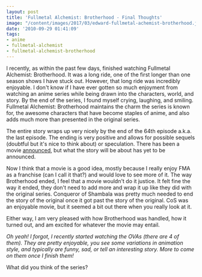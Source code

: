 ```yaml
---
layout: post
title: 'Fullmetal Alchemist: Brotherhood - Final Thoughts'
image: "/content/images/2017/03/edward-fullmetal-achemist-brotherhood.jpg"
date: '2010-09-29 01:41:09'
tags:
- anime
- fullmetal-alchemist
- fullmetal-alchemist-brotherhood
---
```


I recently, as within the past few days, finished watching Fullmetal Alchemist: Brotherhood. It was a long ride, one of the first longer than one season shows I have stuck out. However, that long ride was incredibly enjoyable. I don't know if I have ever gotten so much enjoyment from watching an anime series while being drawn into the characters, world, and story. By the end of the series, I found myself crying, laughing, and smiling. Fullmetal Alchemist: Brotherhood maintains the charm the series is known for, the awesome characters that have become staples of anime, and also adds much more than presented in the original series.

<!--more-->

The entire story wraps up very nicely by the end of the 64th episode a.k.a. the last episode. The ending is very positive and allows for possible sequels (doubtful but it's nice to think about) or speculation. There has been a movie <a href="http://www.animenewsnetwork.com/news/2010-07-04/fullmetal-alchemist/brotherhood-movie-green-lit">announced</a>, but what the story will be about has yet to be announced.

Now I think that a movie is a good idea, mostly because I really enjoy FMA as a franchise (can I call it that?) and would love to see more of it. The way Brotherhood ended, I feel that a movie wouldn't do it justice. It felt fine the way it ended, they don't need to add more and wrap it up like they did with the original series. Conqueror of Shambala was pretty much needed to end the story of the original once it got past the story of the original. CoS was an enjoyable movie, but it seemed a bit out there when you really look at it.

Either way, I am very pleased with how Brotherhood was handled, how it turned out, and am excited for whatever the movie may entail.

<i>Oh yeah! I forgot, I recently started watching the OVAs (there are 4 of them). They are pretty enjoyable, you see some variations in animation style, and typically are funny, sad, or tell an interesting story. More to come on them once I finish them!</i>

What did you think of the series?

